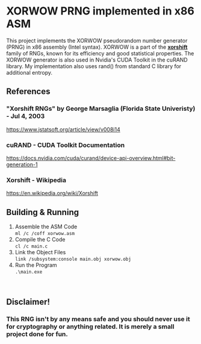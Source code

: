 # XORWOW PRNG implemented in x86 ASM
This project implements the XORWOW pseudorandom number generator (PRNG) in x86 assembly (Intel syntax). 
XORWOW is a part of the <b>[xorshift](https://en.wikipedia.org/wiki/Xorshift)</b> family of RNGs, known for its efficiency and good statistical properties.
The XORWOW generator is also used in Nvidia's CUDA Toolkit in the cuRAND library.
My implementation also uses rand() from standard C library for additional entropy.
## References
### "Xorshift RNGs" by George Marsaglia (Florida State Univeristy) - Jul 4, 2003
https://www.jstatsoft.org/article/view/v008i14
### cuRAND - CUDA Toolkit Documentation
https://docs.nvidia.com/cuda/curand/device-api-overview.html#bit-generation-1
### Xorshift - Wikipedia
https://en.wikipedia.org/wiki/Xorshift
<br>

## Building & Running
1. Assemble the ASM Code <br>
`ml /c /coff xorwow.asm`
2. Compile the C Code <br>
`cl /c main.c`
3. Link the Object Files <br>
` link /subsystem:console main.obj xorwow.obj `
4. Run the Program <br>
` .\main.exe `

<br>

## Disclaimer! 
### This RNG isn't by any means safe and you should never use it for cryptography or anything related. It is merely a small project done for fun.
